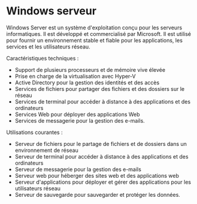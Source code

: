 # Windows serveur

Windows Server est un système d'exploitation conçu pour les serveurs informatiques. Il est développé et commercialisé par Microsoft. Il est utilisé pour fournir un environnement stable et fiable pour les applications, les services et les utilisateurs réseau.

Caractéristiques techniques :

* Support de plusieurs processeurs et de mémoire vive élevée
* Prise en charge de la virtualisation avec Hyper-V
* Active Directory pour la gestion des identités et des accès
* Services de fichiers pour partager des fichiers et des dossiers sur le réseau
* Services de terminal pour accéder à distance à des applications et des ordinateurs
* Services Web pour déployer des applications Web
* Services de messagerie pour la gestion des e-mails.

Utilisations courantes :

* Serveur de fichiers pour le partage de fichiers et de dossiers dans un environnement de réseau
* Serveur de terminal pour accéder à distance à des applications et des ordinateurs
* Serveur de messagerie pour la gestion des e-mails
* Serveur web pour héberger des sites web et des applications web
* Serveur d'applications pour déployer et gérer des applications pour les utilisateurs réseau
* Serveur de sauvegarde pour sauvegarder et protéger les données.
